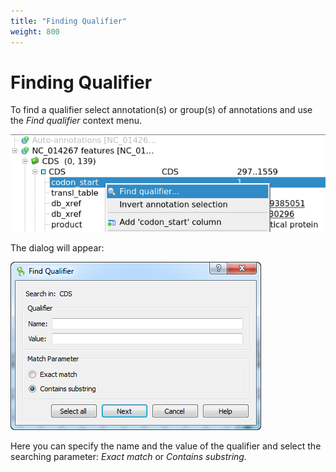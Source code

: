 ```yaml
---
title: "Finding Qualifier"
weight: 800
---
```



# Finding Qualifier

To find a qualifier select annotation(s) or group(s) of annotations and use the _Find qualifier_ context menu.


![](/images/65929489/65929490.png)

The dialog will appear:


![](/images/65929489/65929491.png)

Here you can specify the name and the value of the qualifier and select the searching parameter: _Exact match_ or _Contains substring._
